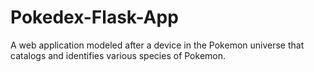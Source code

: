 # Pokedex-Flask-App

A web application modeled after a device in the Pokemon universe that catalogs and identifies various species of Pokemon.
